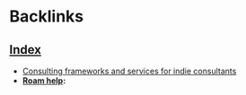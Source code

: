 
# Backlinks
## [Index](<Index.md>)
- [Consulting frameworks and services for indie consultants](<Consulting frameworks and services for indie consultants.md>)
- **[Roam help](<Roam help.md>):**

